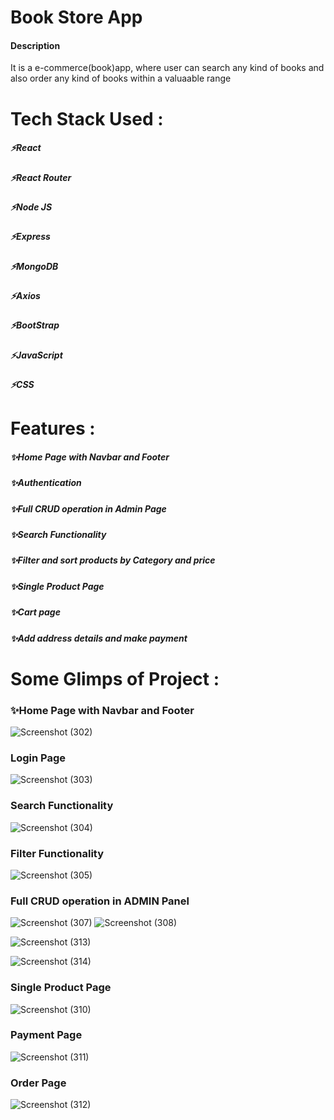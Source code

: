 <h1>Book Store App</h1>
<h4>Description</h4><p>It is a e-commerce(book)app, where user can search any kind of books and also order any kind of books within a valuaable range</p>
<h1>Tech Stack Used :</h1>
<h5>⚡React</h5>
<h5>⚡React Router</h5>
<h5>⚡Node JS</h5>
<h5>⚡Express</h5>
<h5>⚡MongoDB</h5>
<h5>⚡Axios</h5>
<h5>⚡BootStrap</h5>
<h5>⚡JavaScript</h5>
<h5>⚡CSS</h5>

<h1>Features :</h1>
<h5>✨Home Page with Navbar and Footer</h5>
<h5>✨Authentication</h5>
<h5>✨Full CRUD operation in Admin Page</h5>
<h5>✨Search Functionality</h5>
<h5>✨Filter and sort products by Category and price</h5>
<h5>✨Single Product Page</h5>
<h5>✨Cart page</h5>
<h5>✨Add address details and make payment</h5>
<h1>Some Glimps of Project :</h1>
<h3>✨Home Page with Navbar and Footer</h3>

![Screenshot (302)](https://user-images.githubusercontent.com/110054999/236811803-720cd56f-1ef3-44ba-8b2f-55b349084ca0.png)

<h3>Login Page</h3>

![Screenshot (303)](https://user-images.githubusercontent.com/110054999/236812240-4a6d0940-451d-4185-b97d-8fc6dced421c.png)

<h3>Search Functionality</h3>


![Screenshot (304)](https://user-images.githubusercontent.com/110054999/236812523-40310ec2-c04d-4318-896f-dd8c7b7a33a1.png)


<h3>Filter Functionality</h3>


![Screenshot (305)](https://user-images.githubusercontent.com/110054999/236812856-2aa94779-47a9-4166-940c-72931a61f79f.png)

<h3>Full CRUD operation in ADMIN Panel</h3>

![Screenshot (307)](https://user-images.githubusercontent.com/110054999/236813256-5a13f624-9829-4c79-ba77-ea2349ed6d48.png)
![Screenshot (308)](https://user-images.githubusercontent.com/110054999/236813280-35752cd4-e9d4-45c6-b746-b53f2e038caf.png)


![Screenshot (313)](https://user-images.githubusercontent.com/110054999/236813410-8ff1ef20-24fe-4231-b125-493ee5a5d42d.png)


![Screenshot (314)](https://user-images.githubusercontent.com/110054999/236813426-5620ab4b-7da0-4553-950a-683a4f7460f0.png)

<h3>Single Product Page</h3>

![Screenshot (310)](https://user-images.githubusercontent.com/110054999/236816723-4fd20828-6ae7-47cf-8a57-c9ad18c31e57.png)


<h3>Payment Page</h3>

![Screenshot (311)](https://user-images.githubusercontent.com/110054999/236816897-19c4ef9e-d945-4ab7-94ed-4e64607d2346.png)


<h3>Order Page</h3>

![Screenshot (312)](https://user-images.githubusercontent.com/110054999/236817089-fa3f1fd6-ede2-47cd-9d14-915afd5eb02f.png)
